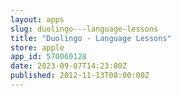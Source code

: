```yaml
---
layout: apps
slug: duolingo---language-lessons
title: "Duolingo - Language Lessons"
store: apple
app_id: 570060128
date: 2023-09-07T14:23:00Z
published: 2012-11-13T08:00:00Z
---
```

